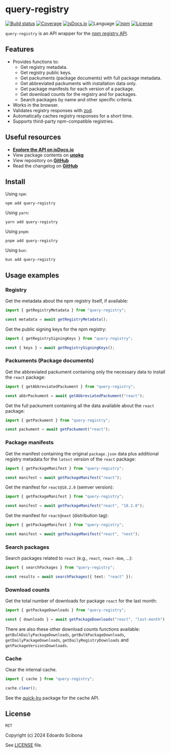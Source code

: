 # query-registry

[![Build status](https://img.shields.io/github/actions/workflow/status/velut/query-registry/main.yml?branch=main)](https://github.com/velut/query-registry/actions?query=workflow%3ACI)
[![Coverage](https://img.shields.io/codecov/c/gh/velut/query-registry)](https://codecov.io/gh/velut/query-registry)
[![jsDocs.io](https://img.shields.io/badge/jsDocs.io-reference-blue)](https://www.jsdocs.io/package/query-registry)
![Language](https://img.shields.io/github/languages/top/velut/query-registry)
[![npm](https://img.shields.io/npm/v/query-registry)](https://www.npmjs.com/package/query-registry)
[![License](https://img.shields.io/github/license/velut/query-registry)](https://github.com/velut/query-registry/blob/main/LICENSE)

`query-registry` is an API wrapper for the [npm registry API](https://github.com/npm/registry/blob/master/docs/REGISTRY-API.md).

## Features

- Provides functions to:
  - Get registry metadata.
  - Get registry public keys.
  - Get packuments (package documents) with full package metadata.
  - Get abbreviated packuments with installation data only.
  - Get package manifests for each version of a package.
  - Get download counts for the registry and for packages.
  - Search packages by name and other specific criteria.
- Works in the browser.
- Validates registry responses with [zod](https://www.npmjs.com/package/zod).
- Automatically caches registry responses for a short time.
- Supports third-party npm-compatible registries.

## Useful resources

- [**Explore the API on jsDocs.io**](https://www.jsdocs.io/package/query-registry)
- View package contents on [**unpkg**](https://unpkg.com/query-registry/)
- View repository on [**GitHub**](https://github.com/velut/query-registry)
- Read the changelog on [**GitHub**](https://github.com/velut/query-registry/blob/main/CHANGELOG.md)

## Install

Using `npm`:

```
npm add query-registry
```

Using `yarn`:

```
yarn add query-registry
```

Using `pnpm`:

```
pnpm add query-registry
```

Using `bun`:

```
bun add query-registry
```

## Usage examples

### Registry

Get the metadata about the npm registry itself, if available:

```typescript
import { getRegistryMetadata } from "query-registry";

const metadata = await getRegistryMetadata();
```

Get the public signing keys for the npm registry:

```typescript
import { getRegistrySigningKeys } from "query-registry";

const { keys } = await getRegistrySigningKeys();
```

### Packuments (Package documents)

Get the abbreviated packument containing only the necessary data to install the `react` package:

```typescript
import { getAbbreviatedPackument } from "query-registry";

const abbrPackument = await getAbbreviatedPackument("react");
```

Get the full packument containing all the data available about the `react` package:

```typescript
import { getPackument } from "query-registry";

const packument = await getPackument("react");
```

### Package manifests

Get the manifest containing the original `package.json` data plus additional registry metadata for the `latest` version of the `react` package:

```typescript
import { getPackageManifest } from "query-registry";

const manifest = await getPackageManifest("react");
```

Get the manifest for `react@18.2.0` (semver version):

```typescript
import { getPackageManifest } from "query-registry";

const manifest = await getPackageManifest("react", "18.2.0");
```

Get the manifest for `react@next` (distribution tag):

```typescript
import { getPackageManifest } from "query-registry";

const manifest = await getPackageManifest("react", "next");
```

### Search packages

Search packages related to `react` (e.g., `react`, `react-dom`, ...):

```typescript
import { searchPackages } from "query-registry";

const results = await searchPackages({ text: "react" });
```

### Download counts

Get the total number of downloads for package `react` for the last month:

```typescript
import { getPackageDownloads } from "query-registry";

const { downloads } = await getPackageDownloads("react", "last-month");
```

There are also these other download counts functions available: `getBulkDailyPackageDownloads`, `getBulkPackageDownloads`, `getDailyPackageDownloads`, `getDailyRegistryDownloads` and `getPackageVersionsDownloads`.

### Cache

Clear the internal cache.

```typescript
import { cache } from "query-registry";

cache.clear();
```

See the [quick-lru](https://www.npmjs.com/package/quick-lru) package for the cache API.

## License

```
MIT
```

Copyright (c) 2024 Edoardo Scibona

See [LICENSE](./LICENSE) file.

